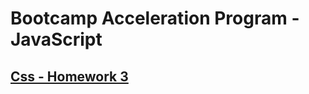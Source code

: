 # Bootcamp Acceleration Program - JavaScript
## [Css - Homework 3](https://app.patika.dev/courses/css/cssodev3)
